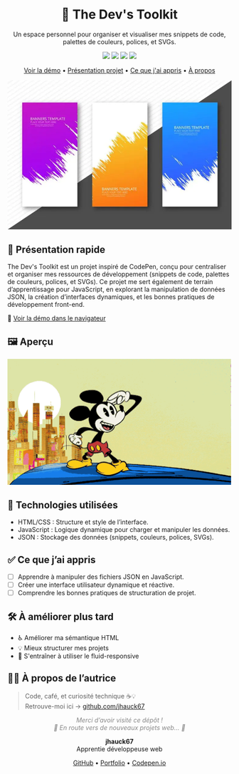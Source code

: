 <div align="center">
  <h1>🚀 The Dev's Toolkit</h1>
  <p>Un espace personnel pour organiser et visualiser mes snippets de code, palettes de couleurs, polices, et SVGs.</p>
  
  <p align="center">
    <img src="https://img.shields.io/badge/HTML-%23E34F26.svg?style=flat&logo=html5&logoColor=white" />
    <img src="https://img.shields.io/badge/CSS-%23663399.svg?style=flat&logo=css&logoColor=white" />
    <img src="https://img.shields.io/badge/Javascript-%23F7DF1E.svg?style=flat&logo=javascript&logoColor=black" />
    <img src="https://img.shields.io/badge/Statut-en%20cours-10B73C.svg" />
  </p>
  
  <p>
    <a href="./index.html">Voir la démo</a> •
    <a href="#-présentation-rapide">Présentation projet</a> •
    <a href="#-ce-que-jai-appris">Ce que j'ai appris</a> •
    <a href="#-à-propos-de-lautrice">À propos</a>
  </p>
  
  <!-- TODO Modifier le chemin de l'ancre -->
  <img src="./assets/sketch/screenshot.png" alt="Aperçu du projet" width="600" />
</div>

## 🧩 Présentation rapide

The Dev's Toolkit est un projet inspiré de CodePen, conçu pour centraliser et organiser mes ressources de développement (snippets de code, palettes de couleurs, polices, et SVGs). Ce projet me sert également de terrain d’apprentissage pour JavaScript, en explorant la manipulation de données JSON, la création d’interfaces dynamiques, et les bonnes pratiques de développement front-end.

🔗 [Voir la démo dans le navigateur](./index.html)

## 🖼️ Aperçu

<!-- TODO Modifier le chemin de l'ancre -->
<img src="./assets/sketch/video.gif" alt="Aperçu du projet" width="700"/>

## 🔧 Technologies utilisées

- HTML/CSS : Structure et style de l’interface.
- JavaScript : Logique dynamique pour charger et manipuler les données.
- JSON : Stockage des données (snippets, couleurs, polices, SVGs).

## ✅ Ce que j’ai appris

- [ ] Apprendre à manipuler des fichiers JSON en JavaScript.
- [ ] Créer une interface utilisateur dynamique et réactive.
- [ ] Comprendre les bonnes pratiques de structuration de projet.

## 🛠️ À améliorer plus tard

- ♿ Améliorer ma sémantique HTML
- 💡 Mieux structurer mes projets
- 🧪 S'entraîner à utiliser le fluid-responsive

## 👩‍💻 À propos de l’autrice

> Code, café, et curiosité technique ☕💡  
> Retrouve-moi ici → [github.com/jhauck67](https://github.com/jhauck67)

<p align="center" style="color: #888;">
  <em>Merci d’avoir visité ce dépôt !<br>
  🚂 En route vers de nouveaux projets web… 🚦</em>
</p>

<div align="center">
  <p><strong>jhauck67</strong><br>
  Apprentie développeuse web</p>
  <p>
    <a href="https://github.com/jhauck67">GitHub</a> •
    <a href="https://jhauck67.github.io/jhauck67/">Portfolio</a> •
    <a href="https://codepen.io/jhauck67">Codepen.io</a>
  </p>
</div>
